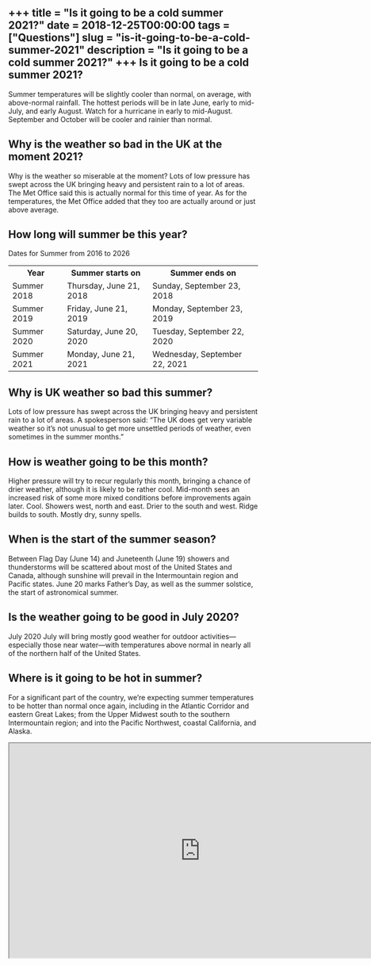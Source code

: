 +++
title = "Is it going to be a cold summer 2021?"
date = 2018-12-25T00:00:00
tags = ["Questions"]
slug = "is-it-going-to-be-a-cold-summer-2021"
description = "Is it going to be a cold summer 2021?"
+++
Is it going to be a cold summer 2021?
-------------------------------------

Summer temperatures will be slightly cooler than normal, on average, with above-normal rainfall. The hottest periods will be in late June, early to mid-July, and early August. Watch for a hurricane in early to mid-August. September and October will be cooler and rainier than normal.

Why is the weather so bad in the UK at the moment 2021?
-------------------------------------------------------

Why is the weather so miserable at the moment? Lots of low pressure has swept across the UK bringing heavy and persistent rain to a lot of areas. The Met Office said this is actually normal for this time of year. As for the temperatures, the Met Office added that they too are actually around or just above average.

How long will summer be this year?
----------------------------------

Dates for Summer from 2016 to 2026

<table><tr><th>Year</th><th>Summer starts on</th><th>Summer ends on</th></tr><tr><td>Summer 2018</td><td>Thursday, June 21, 2018</td><td>Sunday, September 23, 2018</td></tr><tr><td>Summer 2019</td><td>Friday, June 21, 2019</td><td>Monday, September 23, 2019</td></tr><tr><td>Summer 2020</td><td>Saturday, June 20, 2020</td><td>Tuesday, September 22, 2020</td></tr><tr><td>Summer 2021</td><td>Monday, June 21, 2021</td><td>Wednesday, September 22, 2021</td></tr></table>

Why is UK weather so bad this summer?
-------------------------------------

Lots of low pressure has swept across the UK bringing heavy and persistent rain to a lot of areas. A spokesperson said: “The UK does get very variable weather so it’s not unusual to get more unsettled periods of weather, even sometimes in the summer months.”

How is weather going to be this month?
--------------------------------------

Higher pressure will try to recur regularly this month, bringing a chance of drier weather, although it is likely to be rather cool. Mid-month sees an increased risk of some more mixed conditions before improvements again later. Cool. Showers west, north and east. Drier to the south and west. Ridge builds to south. Mostly dry, sunny spells.

When is the start of the summer season?
---------------------------------------

Between Flag Day (June 14) and Juneteenth (June 19) showers and thunderstorms will be scattered about most of the United States and Canada, although sunshine will prevail in the Intermountain region and Pacific states. June 20 marks Father’s Day, as well as the summer solstice, the start of astronomical summer.

Is the weather going to be good in July 2020?
---------------------------------------------

July 2020 July will bring mostly good weather for outdoor activities—especially those near water—with temperatures above normal in nearly all of the northern half of the United States.

Where is it going to be hot in summer?
--------------------------------------

For a significant part of the country, we’re expecting summer temperatures to be hotter than normal once again, including in the Atlantic Corridor and eastern Great Lakes; from the Upper Midwest south to the southern Intermountain region; and into the Pacific Northwest, coastal California, and Alaska.

<iframe allow="accelerometer; autoplay; clipboard-write; encrypted-media; gyroscope; picture-in-picture" allowfullscreen="" class="__youtube_prefs__  epyt-is-override  no-lazyload" data-no-lazy="1" data-origheight="433" data-origwidth="770" data-skipgform_ajax_framebjll="" height="433" id="_ytid_26061" loading="lazy" src="https://www.youtube.com/embed/fY8fbA395N8?enablejsapi=1&autoplay=0&cc_load_policy=0&cc_lang_pref=&iv_load_policy=1&loop=0&modestbranding=0&rel=1&fs=1&playsinline=0&autohide=2&theme=dark&color=red&controls=1&" title="YouTube player" width="770"></iframe>